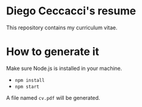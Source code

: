 # Diego Ceccacci's resume

This repository contains my curriculum vitae.

# How to generate it

Make sure Node.js is installed in your machine.

- `npm install`
- `npm start`

A file named `cv.pdf` will be generated.